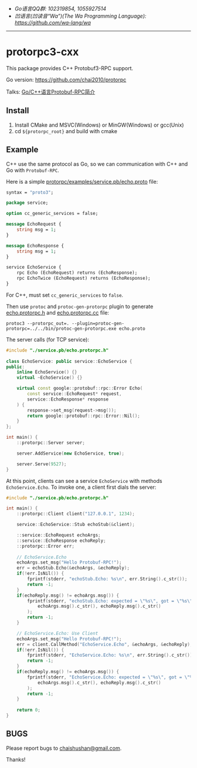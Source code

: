 - *Go语言QQ群: 102319854, 1055927514*
- *凹语言(凹读音“Wa”)(The Wa Programming Language): https://github.com/wa-lang/wa*

----

# protorpc3-cxx

This package provides C++ Protobuf3-RPC support.

Go version: https://github.com/chai2010/protorpc

Talks: [Go/C++语言Protobuf-RPC简介](http://go-talks.appspot.com/github.com/chai2010/talks/chai2010-protorpc-intro.slide)

## Install

1. Install CMake and MSVC(Windows) or MinGW(Windows) or gcc(Unix)
2. cd `${protorpc_root}` and build with cmake

## Example

C++ use the same protocol as Go, so we can communication with C++ and Go with `Protobuf-RPC`.

Here is a simple [protorpc/examples/service.pb/echo.proto](./protorpc/examples/service.pb/echo.proto) file:

```proto
syntax = "proto3";

package service;

option cc_generic_services = false;

message EchoRequest {
	string msg = 1;
}

message EchoResponse {
	string msg = 1;
}

service EchoService {
	rpc Echo (EchoRequest) returns (EchoResponse);
	rpc EchoTwice (EchoRequest) returns (EchoResponse);
}
```

For C++, must set `cc_generic_services` to `false`.

Then use `protoc` and `protoc-gen-protorpc` plugin to generate [echo.protorpc.h](./protorpc/examples/service.pb/echo.protorpc.h) and [echo.protorpc.cc](./protorpc/examples/service.pb/echo.protorpc.cc) file:

	protoc3 --protorpc_out=. --plugin=protoc-gen-protorpc=../../bin/protoc-gen-protorpc.exe echo.proto

The server calls (for TCP service):

```c++
#include "./service.pb/echo.protorpc.h"
	
class EchoService: public service::EchoService {
public:
	inline EchoService() {}
	virtual ~EchoService() {}

	virtual const google::protobuf::rpc::Error Echo(
		const service::EchoRequest* request,
		service::EchoResponse* response
	) {
		response->set_msg(request->msg());
		return google::protobuf::rpc::Error::Nil();
	}
};

int main() {
	::protorpc::Server server;

	server.AddService(new EchoService, true);

	server.Serve(9527);
}
```

At this point, clients can see a service `EchoService` with methods `EchoService.Echo`. To invoke one, a client first dials the server:

```c++
#include "./service.pb/echo.protorpc.h"

int main() {
	::protorpc::Client client("127.0.0.1", 1234);

	service::EchoService::Stub echoStub(&client);

	::service::EchoRequest echoArgs;
	::service::EchoResponse echoReply;
	::protorpc::Error err;
	
	// EchoService.Echo
	echoArgs.set_msg("Hello Protobuf-RPC!");
	err = echoStub.Echo(&echoArgs, &echoReply);
	if(!err.IsNil()) {
		fprintf(stderr, "echoStub.Echo: %s\n", err.String().c_str());
		return -1;
	}
	if(echoReply.msg() != echoArgs.msg()) {
		fprintf(stderr, "echoStub.Echo: expected = \"%s\", got = \"%s\"\n",
			echoArgs.msg().c_str(), echoReply.msg().c_str()
		);
		return -1;
	}

	// EchoService.Echo: Use Client
	echoArgs.set_msg("Hello Protobuf-RPC!");
	err = client.CallMethod("EchoService.Echo", &echoArgs, &echoReply);
	if(!err.IsNil()) {
		fprintf(stderr, "EchoService.Echo: %s\n", err.String().c_str());
		return -1;
	}
	if(echoReply.msg() != echoArgs.msg()) {
		fprintf(stderr, "EchoService.Echo: expected = \"%s\", got = \"%s\"\n",
			echoArgs.msg().c_str(), echoReply.msg().c_str()
		);
		return -1;
	}
	
	return 0;
}
```

## BUGS

Please report bugs to <chaishushan@gmail.com>.

Thanks!
